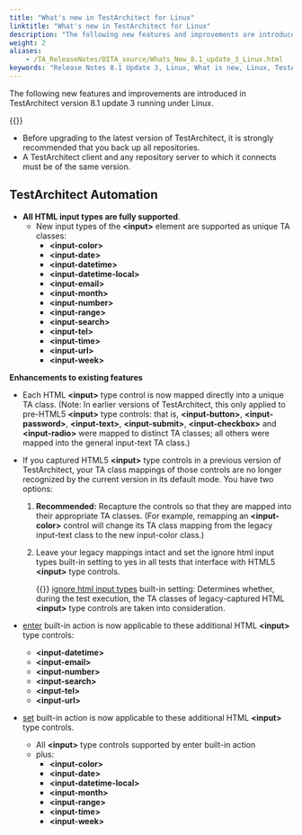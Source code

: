 ```yaml
--- 
title: "What's new in TestArchitect for Linux"
linktitle: "What's new in TestArchitect for Linux"
description: "The following new features and improvements are introduced in TestArchitect version 8.1 update 3 running under Linux."
weight: 2
aliases: 
    - /TA_ReleaseNotes/DITA_source/Whats_New_8.1_update_3_Linux.html
keywords: "Release Notes 8.1 Update 3, Linux, What is new, Linux, TestArchitect 8.1 Update 3, TestArchitect 8.1 Update 3, what is new, Linux"
---
```


The following new features and improvements are introduced in TestArchitect version 8.1 update 3 running under Linux.

{{<remember>}}

-   Before upgrading to the latest version of TestArchitect, it is strongly recommended that you back up all repositories.
-   A TestArchitect client and any repository server to which it connects must be of the same version.

## TestArchitect Automation

-   **All HTML input types are fully supported**.
    -   New input types of the **<input\>** element are supported as unique TA classes:
        -   **<input-color\>**
        -   **<input-date\>**
        -   **<input-datetime\>**
        -   **<input-datetime-local\>**
        -   **<input-email\>**
        -   **<input-month\>**
        -   **<input-number\>**
        -   **<input-range\>**
        -   **<input-search\>**
        -   **<input-tel\>**
        -   **<input-time\>**
        -   **<input-url\>**
        -   **<input-week\>**

**Enhancements to existing features**

-   Each HTML **<input\>** type control is now mapped directly into a unique TA class. \(Note: In earlier versions of TestArchitect, this only applied to pre-HTML5 **<input\>** type controls: that is, **<input-button\>**, **<input-password\>**, **<input-text\>**, **<input-submit\>**, **<input-checkbox\>** and **<input-radio\>** were mapped to distinct TA classes; all others were mapped into the general input-text TA class.\)
-   If you captured HTML5 **<input\>** type controls in a previous version of TestArchitect, your TA class mappings of those controls are no longer recognized by the current version in its default mode. You have two options:
    1.  **Recommended:** Recapture the controls so that they are mapped into their appropriate TA classes. \(For example, remapping an **<input-color\>** control will change its TA class mapping from the legacy input-text class to the new input-color class.\)
    2.  Leave your legacy mappings intact and set the ignore html input types built-in setting to yes in all tests that interface with HTML5 **<input\>** type controls.

        {{<note>}} [ignore html input types](/automation-guide/action-based-testing-language/built-in-settings/other-settings/ignore-html-input-types) built-in setting: Determines whether, during the test execution, the TA classes of legacy-captured HTML **<input\>** type controls are taken into consideration.

-   [enter](/automation-guide/action-based-testing-language/built-in-actions/user-interface-actions/control-element/enter) built-in action is now applicable to these additional HTML **<input\>** type controls:
    -   **<input-datetime\>**
    -   **<input-email\>**
    -   **<input-number\>**
    -   **<input-search\>**
    -   **<input-tel\>**
    -   **<input-url\>**
-   [set](/automation-guide/action-based-testing-language/built-in-actions/user-interface-actions/control-element/set) built-in action is now applicable to these additional HTML **<input\>** type controls.
    -   All **<input\>** type controls supported by enter built-in action
    -   plus:
        -   **<input-color\>**
        -   **<input-date\>**
        -   **<input-datetime-local\>**
        -   **<input-month\>**
        -   **<input-range\>**
        -   **<input-time\>**
        -   **<input-week\>**


